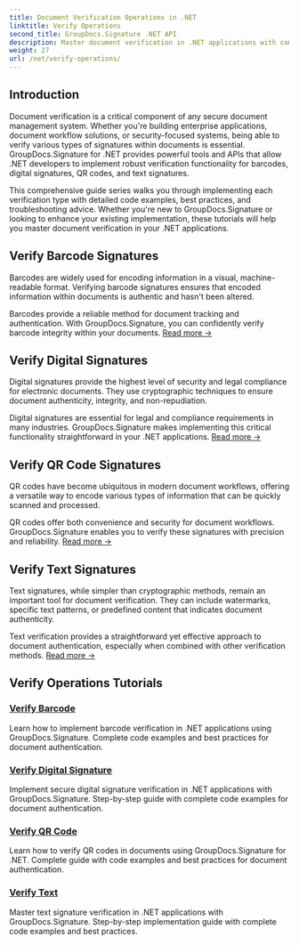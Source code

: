```yaml
---
title: Document Verification Operations in .NET
linktitle: Verify Operations
second_title: GroupDocs.Signature .NET API
description: Master document verification in .NET applications with comprehensive tutorials for barcode, digital signature, QR code, and text authentication using GroupDocs.Signature.
weight: 27
url: /net/verify-operations/
---
```


## Introduction

Document verification is a critical component of any secure document management system. Whether you're building enterprise applications, document workflow solutions, or security-focused systems, being able to verify various types of signatures within documents is essential. GroupDocs.Signature for .NET provides powerful tools and APIs that allow .NET developers to implement robust verification functionality for barcodes, digital signatures, QR codes, and text signatures.

This comprehensive guide series walks you through implementing each verification type with detailed code examples, best practices, and troubleshooting advice. Whether you're new to GroupDocs.Signature or looking to enhance your existing implementation, these tutorials will help you master document verification in your .NET applications.

## Verify Barcode Signatures

Barcodes are widely used for encoding information in a visual, machine-readable format. Verifying barcode signatures ensures that encoded information within documents is authentic and hasn't been altered.

Barcodes provide a reliable method for document tracking and authentication. With GroupDocs.Signature, you can confidently verify barcode integrity within your documents. [Read more →](/net/verify-operations/verify-barcode/)

## Verify Digital Signatures

Digital signatures provide the highest level of security and legal compliance for electronic documents. They use cryptographic techniques to ensure document authenticity, integrity, and non-repudiation.


Digital signatures are essential for legal and compliance requirements in many industries. GroupDocs.Signature makes implementing this critical functionality straightforward in your .NET applications. [Read more →](/net/verify-operations/verify-digital/)

## Verify QR Code Signatures

QR codes have become ubiquitous in modern document workflows, offering a versatile way to encode various types of information that can be quickly scanned and processed.

QR codes offer both convenience and security for document workflows. GroupDocs.Signature enables you to verify these signatures with precision and reliability. [Read more →](/net/verify-operations/verify-qr-code/)

## Verify Text Signatures

Text signatures, while simpler than cryptographic methods, remain an important tool for document verification. They can include watermarks, specific text patterns, or predefined content that indicates document authenticity.

Text verification provides a straightforward yet effective approach to document authentication, especially when combined with other verification methods. [Read more →](/net/verify-operations/verify-text/)

## Verify Operations Tutorials
### [Verify Barcode](./verify-barcode/)
Learn how to implement barcode verification in .NET applications using GroupDocs.Signature. Complete code examples and best practices for document authentication.

### [Verify Digital Signature](./verify-digital/)
Implement secure digital signature verification in .NET applications with GroupDocs.Signature. Step-by-step guide with complete code examples for document authentication.

### [Verify QR Code](./verify-qr-code/)
Learn how to verify QR codes in documents using GroupDocs.Signature for .NET. Complete guide with code examples and best practices for document authentication.

### [Verify Text](./verify-text/)
Master text signature verification in .NET applications with GroupDocs.Signature. Step-by-step implementation guide with complete code examples and best practices.
